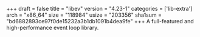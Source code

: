 +++
draft = false
title = "libev"
version = "4.23-1"
categories = ['lib-extra']
arch = "x86_64"
size = "118984"
usize = "203356"
sha1sum = "bd6882893ce97f0de15232a3b1db1091b4dea9fe"
+++
A full-featured and high-performance event loop library.